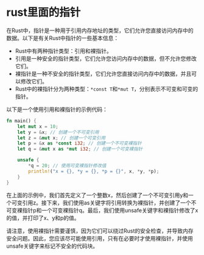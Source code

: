 
# rust里面的指针

在Rust中，指针是一种用于引用内存地址的类型，它们允许您直接访问内存中的数据。以下是有关Rust中指针的一些基本信息：  
  
- Rust中有两种指针类型：引用和裸指针。  
- 引用是一种安全的指针类型，它们允许您访问内存中的数据，但不允许您修改它们。  
- 裸指针是一种不安全的指针类型，它们允许您直接访问内存中的数据，并且可以修改它们。  
- Rust中的裸指针分为两种类型：`*const T`和`*mut T`，分别表示不可变和可变的指针。  
  
以下是一个使用引用和裸指针的示例代码：
```rust
fn main() {
    let mut x = 10;
    let y = &x; // 创建一个不可变引用
    let z = &mut x; // 创建一个可变引用
    let p = &x as *const i32; // 创建一个不可变裸指针
    let q = &mut x as *mut i32; // 创建一个可变裸指针

    unsafe {
        *q = 20; // 使用可变裸指针修改值
        println!("x = {}, *y = {}, *p = {}", x, *y, *p);
    }
}
```

在上面的示例中，我们首先定义了一个整数x，然后创建了一个不可变引用y和一个可变引用z。接下来，我们使用as关键字将引用转换为裸指针，并创建了一个不可变裸指针p和一个可变裸指针q。最后，我们使用unsafe关键字和裸指针修改了x的值，并打印了x、y和p的值。  
  
请注意，使用裸指针需要谨慎，因为它们可以绕过Rust的安全检查，并导致内存安全问题。因此，您应该尽可能使用引用，只有在必要时才使用裸指针，并使用unsafe关键字来标记不安全的代码块。
